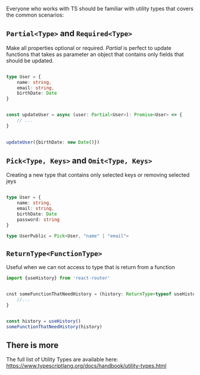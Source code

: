 Everyone who works with TS should be familiar with utility types that covers the common scenarios:

##  `Partial<Type>` and `Required<Type>`

Make all properties optional or required. *Partial* is perfect to update functions that takes as parameter an object that contains only fields that should be updated. 

```ts

type User = {
	name: string,
	email: string,
	birthDate: Date
}


const updateUser = async (user: Partial<User>): Promise<User> => {
	// ...
}
  

updateUser({birthDate: new Date()})
```



## `Pick<Type, Keys>` and  `Omit<Type, Keys>`

Creating a new type that contains only selected keys or removing selected jeys

```ts

type User = {
	name: string,
	email: string,
	birthDate: Date
	password: string
}

type UserPublic = Pick<User, "name" | "email">


```


## `ReturnType<FunctionType>`

Useful when we can not access to type that is return from a function

```ts
import {useHistory} from 'react-router'


cnst someFunctionThatNeedHistory = (history: ReturnType<typeof useHistory>) => {
	//...
}


const history = useHistory()
someFunctionThatNeedHistory(history)

```

## There is more

The full list of Utility Types are available here:
https://www.typescriptlang.org/docs/handbook/utility-types.html